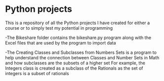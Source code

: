 # Python projects
This is a repository of all the Python projects I have created for either a course 
or to simply test my potential in programming

-The Bikeshare folder contains the bikeshare.py program along with the Excel files that are used
by the program to import data

-The Creating Classes and Subclasses from Numbers Sets is a program to help understand the connection
between Classes and Number Sets in Math and how subclasses are the subsets of a higher set
For example, the Integers class is created as a subclass of the Rationals as the set of integers is
a subset of rationals